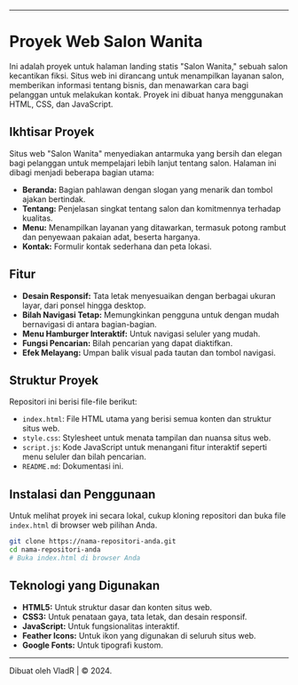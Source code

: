 
***

# Proyek Web Salon Wanita

Ini adalah proyek untuk halaman landing statis "Salon Wanita," sebuah salon kecantikan fiksi. Situs web ini dirancang untuk menampilkan layanan salon, memberikan informasi tentang bisnis, dan menawarkan cara bagi pelanggan untuk melakukan kontak. Proyek ini dibuat hanya menggunakan HTML, CSS, dan JavaScript.

## Ikhtisar Proyek

Situs web "Salon Wanita" menyediakan antarmuka yang bersih dan elegan bagi pelanggan untuk mempelajari lebih lanjut tentang salon. Halaman ini dibagi menjadi beberapa bagian utama:

* **Beranda:** Bagian pahlawan dengan slogan yang menarik dan tombol ajakan bertindak.
* **Tentang:** Penjelasan singkat tentang salon dan komitmennya terhadap kualitas.
* **Menu:** Menampilkan layanan yang ditawarkan, termasuk potong rambut dan penyewaan pakaian adat, beserta harganya.
* **Kontak:** Formulir kontak sederhana dan peta lokasi.

## Fitur

* **Desain Responsif:** Tata letak menyesuaikan dengan berbagai ukuran layar, dari ponsel hingga desktop.
* **Bilah Navigasi Tetap:** Memungkinkan pengguna untuk dengan mudah bernavigasi di antara bagian-bagian.
* **Menu Hamburger Interaktif:** Untuk navigasi seluler yang mudah.
* **Fungsi Pencarian:** Bilah pencarian yang dapat diaktifkan.
* **Efek Melayang:** Umpan balik visual pada tautan dan tombol navigasi.

## Struktur Proyek

Repositori ini berisi file-file berikut:

* `index.html`: File HTML utama yang berisi semua konten dan struktur situs web.
* `style.css`: Stylesheet untuk menata tampilan dan nuansa situs web.
* `script.js`: Kode JavaScript untuk menangani fitur interaktif seperti menu seluler dan bilah pencarian.
* `README.md`: Dokumentasi ini.

## Instalasi dan Penggunaan

Untuk melihat proyek ini secara lokal, cukup kloning repositori dan buka file `index.html` di browser web pilihan Anda.

```bash
git clone https://nama-repositori-anda.git
cd nama-repositori-anda
# Buka index.html di browser Anda
```

## Teknologi yang Digunakan

* **HTML5:** Untuk struktur dasar dan konten situs web.
* **CSS3:** Untuk penataan gaya, tata letak, dan desain responsif.
* **JavaScript:** Untuk fungsionalitas interaktif.
* **Feather Icons:** Untuk ikon yang digunakan di seluruh situs web.
* **Google Fonts:** Untuk tipografi kustom.

---
Dibuat oleh VladR | © 2024.
